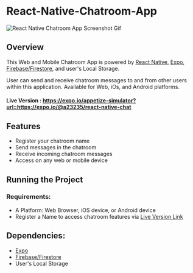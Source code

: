 # React-Native-Chatroom-App

<img src="https://i.gyazo.com/3cb4fe820103bc3770449043994dc557.gif" alt="React Native Chatroom App Screenshot Gif">

## Overview

This Web and Mobile Chatroom App is powered by [React Native](https://reactnative.dev/), [Expo](https://docs.expo.io/), [Firebase/Firestore](https://firebase.google.com/), and user's Local Storage. 

User can send and receive chatroom messages to and from other users within this application. Available for Web, iOs, and Android platforms. 

#### Live Version : https://expo.io/appetize-simulator?url=https://expo.io/@a23235/react-native-chat

## Features

- Register your chatroom name
- Send messages in the chatroom
- Receive incoming chatroom messages
- Access on any web or mobile device

## Running the Project

### Requirements:

- A Platform: Web Browser, iOS device, or Android device
- Register a Name to access chatroom features via [Live Version Link](https://expo.io/appetize-simulator?url=https://expo.io/@a23235/react-native-chat)

## Dependencies:

  - [Expo](https://docs.expo.io/)
  - [Firebase/Firestore](https://firebase.google.com/)
  - User's Local Storage
